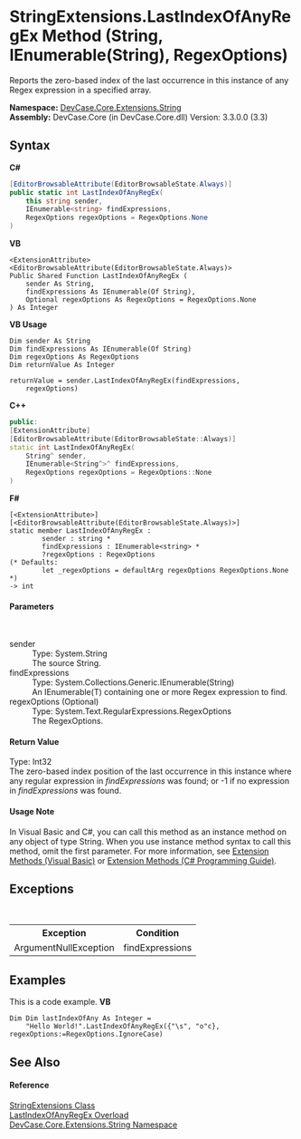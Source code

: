 # StringExtensions.LastIndexOfAnyRegEx Method (String, IEnumerable(String), RegexOptions)
 

Reports the zero-based index of the last occurrence in this instance of any Regex expression in a specified array.

**Namespace:**&nbsp;<a href="N_DevCase_Core_Extensions_String">DevCase.Core.Extensions.String</a><br />**Assembly:**&nbsp;DevCase.Core (in DevCase.Core.dll) Version: 3.3.0.0 (3.3)

## Syntax

**C#**<br />
``` C#
[EditorBrowsableAttribute(EditorBrowsableState.Always)]
public static int LastIndexOfAnyRegEx(
	this string sender,
	IEnumerable<string> findExpressions,
	RegexOptions regexOptions = RegexOptions.None
)
```

**VB**<br />
``` VB
<ExtensionAttribute>
<EditorBrowsableAttribute(EditorBrowsableState.Always)>
Public Shared Function LastIndexOfAnyRegEx ( 
	sender As String,
	findExpressions As IEnumerable(Of String),
	Optional regexOptions As RegexOptions = RegexOptions.None
) As Integer
```

**VB Usage**<br />
``` VB Usage
Dim sender As String
Dim findExpressions As IEnumerable(Of String)
Dim regexOptions As RegexOptions
Dim returnValue As Integer

returnValue = sender.LastIndexOfAnyRegEx(findExpressions, 
	regexOptions)
```

**C++**<br />
``` C++
public:
[ExtensionAttribute]
[EditorBrowsableAttribute(EditorBrowsableState::Always)]
static int LastIndexOfAnyRegEx(
	String^ sender, 
	IEnumerable<String^>^ findExpressions, 
	RegexOptions regexOptions = RegexOptions::None
)
```

**F#**<br />
``` F#
[<ExtensionAttribute>]
[<EditorBrowsableAttribute(EditorBrowsableState.Always)>]
static member LastIndexOfAnyRegEx : 
        sender : string * 
        findExpressions : IEnumerable<string> * 
        ?regexOptions : RegexOptions 
(* Defaults:
        let _regexOptions = defaultArg regexOptions RegexOptions.None
*)
-> int 

```


#### Parameters
&nbsp;<dl><dt>sender</dt><dd>Type: System.String<br />The source String.</dd><dt>findExpressions</dt><dd>Type: System.Collections.Generic.IEnumerable(String)<br />An IEnumerable(T) containing one or more Regex expression to find.</dd><dt>regexOptions (Optional)</dt><dd>Type: System.Text.RegularExpressions.RegexOptions<br />The RegexOptions.</dd></dl>

#### Return Value
Type: Int32<br />The zero-based index position of the last occurrence in this instance where any regular expression in *findExpressions* was found; or -1 if no expression in *findExpressions* was found.

#### Usage Note
In Visual Basic and C#, you can call this method as an instance method on any object of type String. When you use instance method syntax to call this method, omit the first parameter. For more information, see <a href="https://docs.microsoft.com/dotnet/visual-basic/programming-guide/language-features/procedures/extension-methods">Extension Methods (Visual Basic)</a> or <a href="https://docs.microsoft.com/dotnet/csharp/programming-guide/classes-and-structs/extension-methods">Extension Methods (C# Programming Guide)</a>.

## Exceptions
&nbsp;<table><tr><th>Exception</th><th>Condition</th></tr><tr><td>ArgumentNullException</td><td>findExpressions</td></tr></table>

## Examples
This is a code example. 
**VB**<br />
``` VB
Dim Dim lastIndexOfAny As Integer = 
    "Hello World!".LastIndexOfAnyRegEx({"\s", "o"c}, regexOptions:=RegexOptions.IgnoreCase)
```


## See Also


#### Reference
<a href="T_DevCase_Core_Extensions_String_StringExtensions">StringExtensions Class</a><br /><a href="Overload_DevCase_Core_Extensions_String_StringExtensions_LastIndexOfAnyRegEx">LastIndexOfAnyRegEx Overload</a><br /><a href="N_DevCase_Core_Extensions_String">DevCase.Core.Extensions.String Namespace</a><br />
